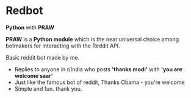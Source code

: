 # Redbot
**Python** with **PRAW**

**PRAW** is a **Python module** which is the near universal choice among botmakers for interacting with the Reddit API.

Basic reddit bot made by me.

- Replies to anyone in r/India who posts **'thanks modi'** with **'you are welcome saar'**
- Just like the famous bot of reddit, Thanks Obama - you're welcome
- Simple and fun. thank you.
